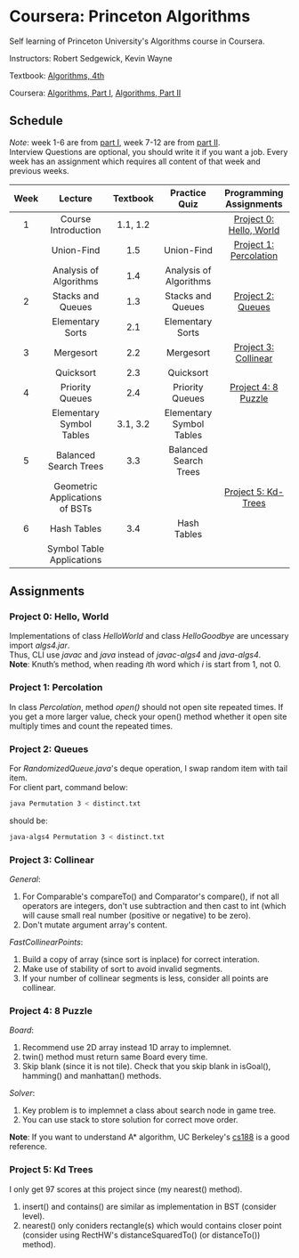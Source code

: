 # Coursera: Princeton Algorithms 

Self learning of Princeton University's Algorithms course in Coursera.

Instructors: Robert Sedgewick, Kevin Wayne

Textbook: [Algorithms, 4th][algs4]

Coursera: [Algorithms, Part I][part1], [Algorithms, Part II][part2]



## Schedule

*Note*: week 1-6 are from [part I][part1], week 7-12 are from [part II][part2].   
Interview Questions are optional, you should write it if you want a job.
Every week has an assignment which requires all content of that week and previous weeks.   

| Week | Lecture | Textbook | Practice Quiz | Programming Assignments |
| :--: | :-----: | :------: | :-----------------: | :---------: |
| 1 | Course Introduction      | 1.1, 1.2 |              | [Project 0: Hello, World][hello] |
|   | Union-Find               | 1.5 | Union-Find        | [Project 1: Percolation][percolation] |
|   | Analysis of Algorithms   | 1.4 | Analysis of Algorithms |  |
| 2 | Stacks and Queues        | 1.3 | Stacks and Queues | [Project 2: Queues][queues] |
|   | Elementary Sorts         | 2.1 | Elementary Sorts  |  |
| 3 | Mergesort                | 2.2 | Mergesort         | [Project 3: Collinear][collinear] |
|   | Quicksort                | 2.3 | Quicksort         |  |
| 4 | Priority Queues          | 2.4 | Priority Queues   | [Project 4: 8 Puzzle][8-puzzle] |
|   | Elementary Symbol Tables | 3.1, 3.2 | Elementary Symbol Tables |  |
| 5 | Balanced Search Trees    | 3.3 | Balanced Search Trees |  |
|   | Geometric Applications of BSTs|  |                 | [Project 5: Kd-Trees][kdtree] |
| 6 | Hash Tables              | 3.4 | Hash Tables       |  |
|   |Symbol Table Applications |     |                   |  |



## Assignments

### Project 0: Hello, World    
Implementations of class *HelloWorld* and class *HelloGoodbye* are uncessary import *algs4.jar*.   
Thus, CLI use *javac* and *java* instead of *javac-algs4* and *java-algs4*.   
**Note**: Knuth’s method, when reading *i*th word which *i* is start from 1, not 0.

### Project 1: Percolation    
In class *Percolation*, method *open()* should not open site repeated times.
If you get a more larger value, check your open() method whether it open site multiply times
and count the repeated times.

### Project 2: Queues    
For *RandomizedQueue.java*'s deque operation, I swap random item with tail item.     
For client part, command below:
```bash
java Permutation 3 < distinct.txt
```
should be:
```bash
java-algs4 Permutation 3 < distinct.txt
```

### Project 3: Collinear    
*General*:
1. For Comparable's compareTo() and Comparator's compare(), if not all operators
are integers, don't use subtraction and then cast to int (which will cause 
small real number (positive or negative) to be zero).    
2. Don't mutate argument array's content.   

*FastCollinearPoints*:
1. Build a copy of array (since sort is inplace) for correct interation.     
2. Make use of stability of sort to avoid invalid segments.   
3. If your number of collinear segments is less, consider all points are collinear.     
 
### Project 4: 8 Puzzle      
*Board*:       
1. Recommend use 2D array instead 1D array to implemnet.     
2. twin() method must return same Board every time.     
3. Skip blank (since it is not tile). Check that you skip blank in isGoal(),  hamming() and manhattan() methods.

*Solver*:     
1. Key problem is to implemnet a class about search node in game tree.  
2. You can use stack to store solution for correct move order.     

**Note**: If you want to understand A* algorithm, UC Berkeley's [cs188][cs188] is a good reference.

### Project 5: Kd Trees    
I only get 97 scores at this project since (my nearest() method).
1. insert() and contains() are similar as implementation in BST (consider level).    
2. nearest() only coniders rectangle(s) which would contains closer point (consider 
using RectHW's distanceSquaredTo() (or distanceTo()) method). 



[algs4]: https://algs4.cs.princeton.edu/   
[cs188]: https://inst.eecs.berkeley.edu/~cs188/
[part1]: https://www.coursera.org/learn/algorithms-part1   
[part2]: https://www.coursera.org/learn/algorithms-part2   
[hello]: https://coursera.cs.princeton.edu/algs4/assignments/hello/specification.php   
[percolation]: https://coursera.cs.princeton.edu/algs4/assignments/percolation/specification.php   
[queues]: https://coursera.cs.princeton.edu/algs4/assignments/queues/specification.php   
[collinear]: https://coursera.cs.princeton.edu/algs4/assignments/collinear/specification.php   
[8-puzzle]: https://coursera.cs.princeton.edu/algs4/assignments/8puzzle/specification.php
[kdtree]: https://coursera.cs.princeton.edu/algs4/assignments/kdtree/specification.php
